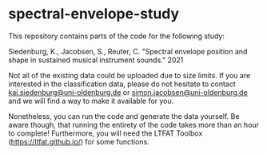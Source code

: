 # spectral-envelope-study

This repository contains parts of the code for the following study:

Siedenburg, K., Jacobsen, S., Reuter, C. "Spectral envelope position and shape in sustained musical instrument sounds." 2021

Not all of the existing data could be uploaded due to size limits. If you are interested in the classification data, please do not hesitate to contact kai.siedenburg@uni-oldenburg.de or simon.jacobsen@uni-oldenburg.de and we will find a way to make it available for you.

Nonetheless, you can run the code and generate the data yourself. Be aware though, that running the entirety of the code takes more than an hour to complete! Furthermore, you will need the LTFAT Toolbox (https://ltfat.github.io/) for some functions.
